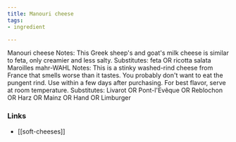 ```yaml
---
title: Manouri cheese
tags:
- ingredient

---
```

Manouri cheese Notes: This Greek sheep's and goat's milk cheese is similar to feta, only creamier and less salty. Substitutes: feta OR ricotta salata Maroilles mahr-WAHL Notes: This is a stinky washed-rind cheese from France that smells worse than it tastes. You probably don't want to eat the pungent rind. Use within a few days after purchasing. For best flavor, serve at room temperature. Substitutes: Livarot OR Pont-l'Evêque OR Reblochon OR Harz OR Mainz OR Hand OR Limburger

### Links

* [[soft-cheeses]]
